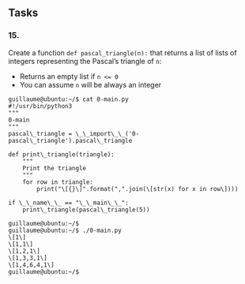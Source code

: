 ## Tasks

### 15.

Create a function `def pascal_triangle(n):` that returns a list of lists of integers representing the Pascal’s triangle of `n`:

*   Returns an empty list if `n <= 0`
*   You can assume `n` will be always an integer
```
guillaume@ubuntu:~/$ cat 0-main.py
#!/usr/bin/python3
"""
0-main
"""
pascal\_triangle = \_\_import\_\_('0-pascal\_triangle').pascal\_triangle

def print\_triangle(triangle):
    """
    Print the triangle
    """
    for row in triangle:
        print("\[{}\]".format(",".join(\[str(x) for x in row\])))

if \_\_name\_\_ == "\_\_main\_\_":
    print\_triangle(pascal\_triangle(5))

guillaume@ubuntu:~/$
guillaume@ubuntu:~/$ ./0-main.py
\[1\]
\[1,1\]
\[1,2,1\]
\[1,3,3,1\]
\[1,4,6,4,1\]
guillaume@ubuntu:~/$
```